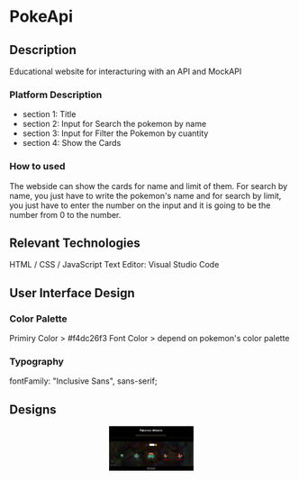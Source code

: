 # PokeApi

## Description

Educational website for interacturing with an API and MockAPI

### Platform Description

- section 1: Title
- section 2: Input for Search the pokemon by name
- section 3: Input for Filter the Pokemon by cuantity
- section 4: Show the Cards

### How to used

The webside can show the cards for name and limit of them. For search by name, you just have to write the pokemon's name and for search by limit, you just have to enter the number on the input and it is going to be the number from 0 to the number.

## Relevant Technologies

HTML / CSS / JavaScript
Text Editor: Visual Studio Code

## User Interface Design

### Color Palette
Primiry Color > #f4dc26f3
Font Color > depend on pokemon's color palette


### Typography
fontFamily: "Inclusive Sans", sans-serif;


## Designs

<div align="center"><img src="imagenes/../images/Screenshot%20from%202023-09-28%2011-46-10.png" alt="NAV" style="width: 150px;" /></div>